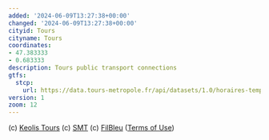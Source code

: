 ```yaml
---
added: '2024-06-09T13:27:38+00:00'
changed: '2024-06-09T13:27:38+00:00'
cityid: Tours
cityname: Tours
coordinates:
- 47.383333
- 0.683333
description: Tours public transport connections
gtfs:
  stcp:
    url: https://data.tours-metropole.fr/api/datasets/1.0/horaires-temps-reel-gtfsrt-reseau-filbleu-tmvl/alternative_exports/filbleu_gtfszip/
version: 1
zoom: 12
---
```


(c) [Keolis Tours](https://www.keolis.com/en/network/tours/)
(c) [SMT](https://smt-touraine.fr)
(c) [FilBleu](https://www.filbleu.fr)
([Terms of Use](http://opendefinition.org/licenses/cc-zero/))
